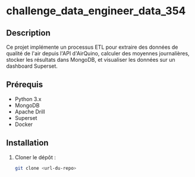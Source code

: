 # challenge_data_engineer_data_354

## Description
Ce projet implémente un processus ETL pour extraire des données de qualité de l'air depuis l'API d'AirQuino, calculer des moyennes journalières, stocker les résultats dans MongoDB, et visualiser les données sur un dashboard Superset.

## Prérequis
- Python 3.x
- MongoDB
- Apache Drill
- Superset
- Docker

## Installation
1. Cloner le dépôt :
   ```bash
   git clone <url-du-repo>
